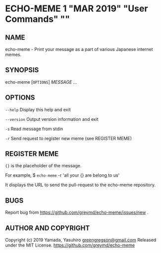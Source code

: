 ECHO-MEME 1 "MAR 2019" "User Commands" ""
=======================================
<!-- md2man-roff man.md > echo-meme.1 -->

NAME
----

echo-meme - Print your message as a part of various Japanese internet memes.

SYNOPSIS
--------

echo-meme [`OPTIONS`] *MESSAGE* ...

OPTIONS
-------

`--help`
  Display this help and exit

`--version`
  Output version information and exit

`-s`
  Read message from stdin

`-r`
  Send request to register new meme (see REGISTER MEME)

REGISTER MEME
------

`{}` is the placeholder of the message.

For example,
  $ `echo-meme` -r 'all your {} are belong to us'

It displays the URL to send the pull-request to the echo-meme repository.

BUGS
------

Report bug from https://github.com/greymd/echo-meme/issues/new .

AUTHOR AND COPYRIGHT
------

Copyright (c) 2019 Yamada, Yasuhiro <greengregson@gmail.com> Released under the MIT License.
https://github.com/greymd/echo-meme
